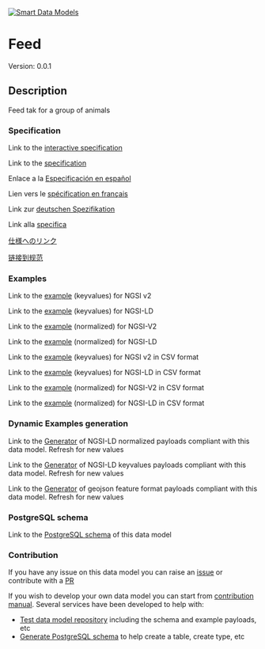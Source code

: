 [![Smart Data Models](https://smartdatamodels.org/wp-content/uploads/2022/01/SmartDataModels_logo.png "Logo")](https://smartdatamodels.org)
# Feed
Version: 0.0.1

## Description 

Feed tak for a group of animals
### Specification

Link to the [interactive specification](https://swagger.lab.fiware.org/?url=https://smart-data-models.github.io/dataModel.Aquaculture/Feed/swagger.yaml)

Link to the [specification](https://github.com/smart-data-models/dataModel.Aquaculture/blob/master/Feed/doc/spec.md)

Enlace a la [Especificación en español](https://github.com/smart-data-models/dataModel.Aquaculture/blob/master/Feed/doc/spec_ES.md)

Lien vers le [spécification en français](https://github.com/smart-data-models/dataModel.Aquaculture/blob/master/Feed/doc/spec_FR.md)

Link zur [deutschen Spezifikation](https://github.com/smart-data-models/dataModel.Aquaculture/blob/master/Feed/doc/spec_DE.md)

Link alla [specifica](https://github.com/smart-data-models/dataModel.Aquaculture/blob/master/Feed/doc/spec_IT.md)

[仕様へのリンク](https://github.com/smart-data-models/dataModel.Aquaculture/blob/master/Feed/doc/spec_JA.md)

[链接到规范](https://github.com/smart-data-models/dataModel.Aquaculture/blob/master/Feed/doc/spec_ZH.md)
### Examples

Link to the [example](https://smart-data-models.github.io/dataModel.Aquaculture/Feed/examples/example.json) (keyvalues) for NGSI v2

Link to the [example](https://smart-data-models.github.io/dataModel.Aquaculture/Feed/examples/example.jsonld) (keyvalues) for NGSI-LD

Link to the [example](https://smart-data-models.github.io/dataModel.Aquaculture/Feed/examples/example-normalized.json) (normalized) for NGSI-V2

Link to the [example](https://smart-data-models.github.io/dataModel.Aquaculture/Feed/examples/example-normalized.jsonld) (normalized) for NGSI-LD

Link to the [example](https://github.com/smart-data-models/dataModel.Aquaculture/blob/master/Feed/examples/example.json.csv) (keyvalues) for NGSI v2 in CSV format

Link to the [example](https://github.com/smart-data-models/dataModel.Aquaculture/blob/master/Feed/examples/example.jsonld.csv) (keyvalues) for NGSI-LD in CSV format

Link to the [example](https://github.com/smart-data-models/dataModel.Aquaculture/blob/master/Feed/examples/example-normalized.json.csv) (normalized) for NGSI-V2 in CSV format

Link to the [example](https://github.com/smart-data-models/dataModel.Aquaculture/blob/master/Feed/examples/example-normalized.jsonld.csv) (normalized) for NGSI-LD in CSV format
### Dynamic Examples generation

Link to the [Generator](https://smartdatamodels.org/extra/ngsi-ld_generator.php?schemaUrl=https://raw.githubusercontent.com/smart-data-models/dataModel.Aquaculture/master/Feed/schema.json&email=info@smartdatamodels.org) of NGSI-LD normalized payloads compliant with this data model. Refresh for new values

Link to the [Generator](https://smartdatamodels.org/extra/ngsi-ld_generator_keyvalues.php?schemaUrl=https://raw.githubusercontent.com/smart-data-models/dataModel.Aquaculture/master/Feed/schema.json&email=info@smartdatamodels.org) of NGSI-LD keyvalues payloads compliant with this data model. Refresh for new values

Link to the [Generator](https://smartdatamodels.org/extra/geojson_features_generator.php?schemaUrl=https://raw.githubusercontent.com/smart-data-models/dataModel.Aquaculture/master/Feed/schema.json&email=info@smartdatamodels.org) of geojson feature format payloads compliant with this data model. Refresh for new values
### PostgreSQL schema

Link to the [PostgreSQL schema](https://github.com/smart-data-models/dataModel.Aquaculture/blob/master/Feed/schema.sql) of this data model
### Contribution

 If you have any issue on this data model you can raise an [issue](https://github.com/smart-data-models/dataModel.Aquaculture/issues)  or contribute with a [PR](https://github.com/smart-data-models/dataModel.Aquaculture/pulls)

 If you wish to develop your own data model you can start from [contribution manual](https://bit.ly/contribution_manual). Several services have been developed to help with: 
 - [Test data model repository](https://smartdatamodels.org/index.php/data-models-contribution-api/) including the schema and example payloads, etc
 - [Generate PostgreSQL schema](https://smartdatamodels.org/index.php/sql-service/) to help create a table, create type, etc